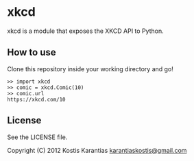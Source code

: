 xkcd
====

xkcd is a module that exposes the XKCD API to Python.

How to use
----------

Clone this repository inside your working directory and go!

    >> import xkcd
    >> comic = xkcd.Comic(10)
    >> comic.url
    https://xkcd.com/10

License
-------

See the LICENSE file.

Copyright (C) 2012 Kostis Karantias <karantiaskostis@gmail.com>
